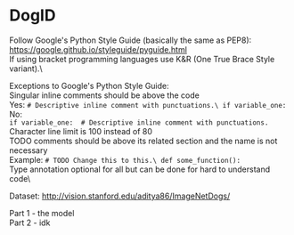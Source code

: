 # DogID

Follow Google's Python Style Guide (basically the same as PEP8): https://google.github.io/styleguide/pyguide.html \
If using bracket programming languages use K&R (One True Brace Style variant).\

Exceptions to Google's Python Style Guide:\
    Singular inline comments should be above the code\
        Yes:
            `# Descriptive inline comment with punctuations.\
             if variable_one:`\
        No:\
            `if variable_one:  # Descriptive inline comment with punctuations.`\
    Character line limit is 100 instead of 80\
    TODO comments should be above its related section and the name is not necessary\
        Example:
            `# TODO Change this to this.\
             def some_function():`\
    Type annotation optional for all but can be done for hard to understand code\


Dataset: http://vision.stanford.edu/aditya86/ImageNetDogs/

Part 1 - the model\
Part 2 - idk
